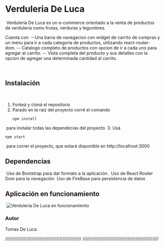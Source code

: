 # Verduleria De Luca
​
Verduleria De Luca es un e-commerce orientado a la venta de productos de verduleria como frutas, verduras y legumbres.

Cuenta con
​
--Una barra de navegacion con widget de carrito de compras y un menu para ir a cada categoria de productos, utilizando react-router-dom.
-- Catalogo completo de productos con opcion de ir a cada uno para agregar al carrito.
-- Vista completa del producto y sus detalles con la opcion de agregar una determinada cantidad al carrito.

​
## Instalación
​
1. Forkeá y cloná el repositorio
​
2. Parado en la raíz del proyecto corré el comando 
​
   ```
   npm install
   ```
​
    para instalar todas las dependecias del proyecto
​
3. Usá 
​
   ```
   npm start
   ```
​
    para correr el proyecto, que estará disponible en http://localhost:3000
​
​
​
## Dependencias
​
Uso de Bootstrap para dar formato a la aplicación.
​
Uso de React Router Dom para la navegación
​
Uso de FireBase para persistencia de datos


## Aplicación en funcionamiento
​
![Verduleria De Luca en funcionamiento]()
​
​
​
### Autor
​Tomas De Luca

/////////////////////////////////////////////////
/////////////////////////////////////////////////